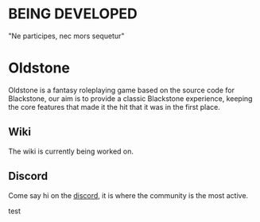 # BEING DEVELOPED

"Ne participes, nec mors sequetur"
# Oldstone
Oldstone is a fantasy roleplaying game based on the source code for Blackstone, our aim is to provide a classic Blackstone experience, keeping the core features that made it the hit that it was in the first place.

## Wiki
The wiki is currently being worked on.

## Discord
Come say hi on the [discord](https://discord.gg/Sgt34t3Zd6), it is where the community is the most active.

test
